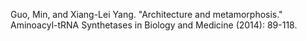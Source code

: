 
Guo, Min, and Xiang-Lei Yang. "Architecture and metamorphosis." Aminoacyl-tRNA Synthetases in Biology and Medicine (2014): 89-118.